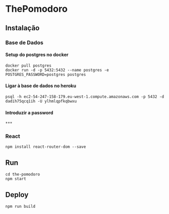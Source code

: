 # ThePomodoro

## Instalação 
### Base de Dados
#### Setup do postgres no docker
```shell
docker pull postgres 
docker run -d -p 5432:5432 --name postgres -e POSTGRES_PASSWORD=postgres postgres 
```
#### Ligar à base de dados no heroku
```shell
psql -h ec2-54-247-158-179.eu-west-1.compute.amazonaws.com -p 5432 -d dadih75qcq1ih -U ylhmlqpfkqbwxu
```
#### Introduzir a password
```shell
***
```
### React
```
npm install react-router-dom --save
```
## Run
```shell
cd the-pomodoro
npm start
```

## Deploy
```shell
npm run build
```

